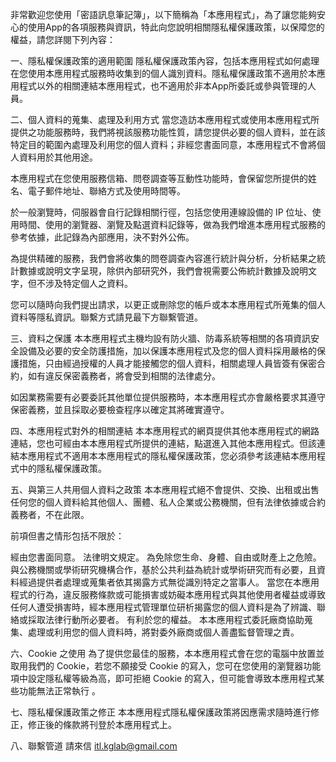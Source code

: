 非常歡迎您使用「密語訊息筆記簿」，以下簡稱為「本應用程式」，為了讓您能夠安心的使用App的各項服務與資訊，特此向您說明相關隱私權保護政策，以保障您的權益，請您詳閱下列內容：


一、隱私權保護政策的適用範圍
隱私權保護政策內容，包括本應用程式如何處理在您使用本應用程式服務時收集到的個人識別資料。隱私權保護政策不適用於本應用程式以外的相關連結本應用程式，也不適用於非本App所委託或參與管理的人員。

二、個人資料的蒐集、處理及利用方式
當您造訪本應用程式或使用本應用程式所提供之功能服務時，我們將視該服務功能性質，請您提供必要的個人資料，並在該特定目的範圍內處理及利用您的個人資料；非經您書面同意，本應用程式不會將個人資料用於其他用途。

本應用程式在您使用服務信箱、問卷調查等互動性功能時，會保留您所提供的姓名、電子郵件地址、聯絡方式及使用時間等。

於一般瀏覽時，伺服器會自行記錄相關行徑，包括您使用連線設備的 IP 位址、使用時間、使用的瀏覽器、瀏覽及點選資料記錄等，做為我們增進本應用程式服務的參考依據，此記錄為內部應用，決不對外公佈。

為提供精確的服務，我們會將收集的問卷調查內容進行統計與分析，分析結果之統計數據或說明文字呈現，除供內部研究外，我們會視需要公佈統計數據及說明文字，但不涉及特定個人之資料。

您可以隨時向我們提出請求，以更正或刪除您的帳戶或本本應用程式所蒐集的個人資料等隱私資訊。聯繫方式請見最下方聯繫管道。

三、資料之保護
本本應用程式主機均設有防火牆、防毒系統等相關的各項資訊安全設備及必要的安全防護措施，加以保護本應用程式及您的個人資料採用嚴格的保護措施，只由經過授權的人員才能接觸您的個人資料，相關處理人員皆簽有保密合約，如有違反保密義務者，將會受到相關的法律處分。

如因業務需要有必要委託其他單位提供服務時，本本應用程式亦會嚴格要求其遵守保密義務，並且採取必要檢查程序以確定其將確實遵守。

四、本應用程式對外的相關連結
本本應用程式的網頁提供其他本應用程式的網路連結，您也可經由本本應用程式所提供的連結，點選進入其他本應用程式。但該連結本應用程式不適用本本應用程式的隱私權保護政策，您必須參考該連結本應用程式中的隱私權保護政策。

五、與第三人共用個人資料之政策
本本應用程式絕不會提供、交換、出租或出售任何您的個人資料給其他個人、團體、私人企業或公務機關，但有法律依據或合約義務者，不在此限。

前項但書之情形包括不限於：

經由您書面同意。
法律明文規定。
為免除您生命、身體、自由或財產上之危險。
與公務機關或學術研究機構合作，基於公共利益為統計或學術研究而有必要，且資料經過提供者處理或蒐集者依其揭露方式無從識別特定之當事人。
當您在本應用程式的行為，違反服務條款或可能損害或妨礙本應用程式與其他使用者權益或導致任何人遭受損害時，經本應用程式管理單位研析揭露您的個人資料是為了辨識、聯絡或採取法律行動所必要者。
有利於您的權益。
本本應用程式委託廠商協助蒐集、處理或利用您的個人資料時，將對委外廠商或個人善盡監督管理之責。

六、Cookie 之使用
為了提供您最佳的服務，本本應用程式會在您的電腦中放置並取用我們的 Cookie，若您不願接受 Cookie 的寫入，您可在您使用的瀏覽器功能項中設定隱私權等級為高，即可拒絕 Cookie 的寫入，但可能會導致本應用程式某些功能無法正常執行 。

七、隱私權保護政策之修正
本本應用程式隱私權保護政策將因應需求隨時進行修正，修正後的條款將刊登於本應用程式上。

八、聯繫管道
請來信 itl.kglab@gmail.com
